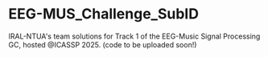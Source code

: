 # EEG-MUS_Challenge_SubID
IRAL-NTUA's team solutions for Track 1 of the EEG-Music Signal Processing GC, hosted @ICASSP 2025.
(code to be uploaded soon!)
